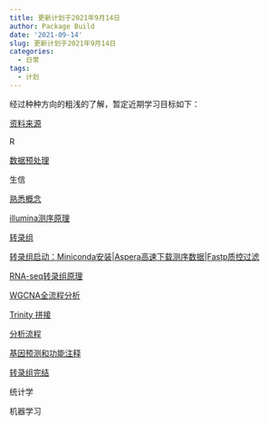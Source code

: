```yaml
---
title: 更新计划于2021年9月14日
author: Package Build
date: '2021-09-14'
slug: 更新计划于2021年9月14日
categories:
  - 日常
tags:
  - 计划
---
```

经过种种方向的粗浅的了解，暂定近期学习目标如下：

[资料来源](https://www.zhihu.com/question/65066161/answer/1679721749)

R

[数据预处理](https://zhuanlan.zhihu.com/p/336278893)

生信

[熟悉概念](https://zhuanlan.zhihu.com/p/262198184)

[illumina测序原理](https://zhuanlan.zhihu.com/p/190757472)

[转录组](https://zhuanlan.zhihu.com/p/268518822)

[转录组启动：Miniconda安装|Aspera高速下载测序数据|Fastp质控过滤](https://zhuanlan.zhihu.com/p/303970108)

[RNA-seq转录组原理](https://zhuanlan.zhihu.com/p/190832351)

[WGCNA全流程分析](https://zhuanlan.zhihu.com/p/268015159)

[Trinity 拼接](https://zhuanlan.zhihu.com/p/191573329)

[分析流程](https://zhuanlan.zhihu.com/p/268518822)

[基因预测和功能注释](https://zhuanlan.zhihu.com/p/273612047)

[转录组完结](https://zhuanlan.zhihu.com/p/340290527)

统计学

机器学习